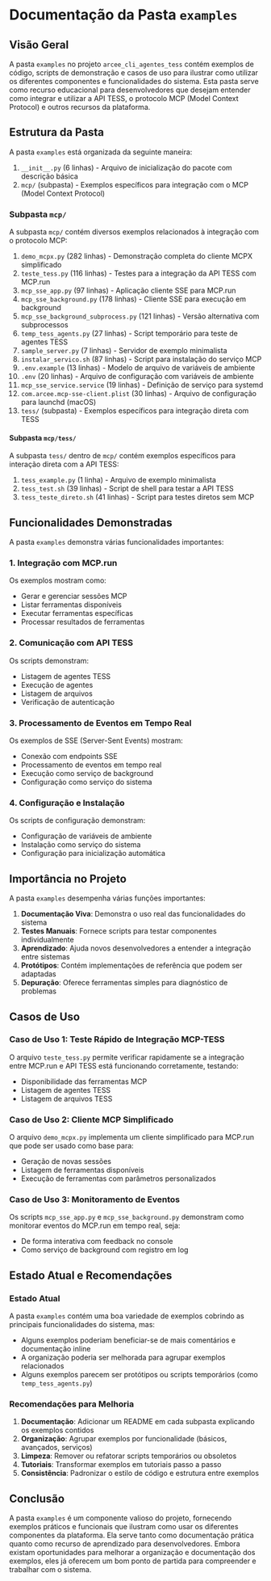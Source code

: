 # Documentação da Pasta `examples`

## Visão Geral

A pasta `examples` no projeto `arcee_cli_agentes_tess` contém exemplos de código, scripts de demonstração e casos de uso para ilustrar como utilizar os diferentes componentes e funcionalidades do sistema. Esta pasta serve como recurso educacional para desenvolvedores que desejam entender como integrar e utilizar a API TESS, o protocolo MCP (Model Context Protocol) e outros recursos da plataforma.

## Estrutura da Pasta

A pasta `examples` está organizada da seguinte maneira:

1. `__init__.py` (6 linhas) - Arquivo de inicialização do pacote com descrição básica
2. `mcp/` (subpasta) - Exemplos específicos para integração com o MCP (Model Context Protocol)

### Subpasta `mcp/`

A subpasta `mcp/` contém diversos exemplos relacionados à integração com o protocolo MCP:

1. `demo_mcpx.py` (282 linhas) - Demonstração completa do cliente MCPX simplificado
2. `teste_tess.py` (116 linhas) - Testes para a integração da API TESS com MCP.run
3. `mcp_sse_app.py` (97 linhas) - Aplicação cliente SSE para MCP.run
4. `mcp_sse_background.py` (178 linhas) - Cliente SSE para execução em background
5. `mcp_sse_background_subprocess.py` (121 linhas) - Versão alternativa com subprocessos
6. `temp_tess_agents.py` (27 linhas) - Script temporário para teste de agentes TESS
7. `sample_server.py` (7 linhas) - Servidor de exemplo minimalista
8. `instalar_servico.sh` (87 linhas) - Script para instalação do serviço MCP
9. `.env.example` (13 linhas) - Modelo de arquivo de variáveis de ambiente
10. `.env` (20 linhas) - Arquivo de configuração com variáveis de ambiente
11. `mcp_sse_service.service` (19 linhas) - Definição de serviço para systemd
12. `com.arcee.mcp-sse-client.plist` (30 linhas) - Arquivo de configuração para launchd (macOS)
13. `tess/` (subpasta) - Exemplos específicos para integração direta com TESS

#### Subpasta `mcp/tess/`

A subpasta `tess/` dentro de `mcp/` contém exemplos específicos para interação direta com a API TESS:

1. `tess_example.py` (1 linha) - Arquivo de exemplo minimalista
2. `tess_test.sh` (39 linhas) - Script de shell para testar a API TESS
3. `tess_teste_direto.sh` (41 linhas) - Script para testes diretos sem MCP

## Funcionalidades Demonstradas

A pasta `examples` demonstra várias funcionalidades importantes:

### 1. Integração com MCP.run

Os exemplos mostram como:
- Gerar e gerenciar sessões MCP
- Listar ferramentas disponíveis
- Executar ferramentas específicas
- Processar resultados de ferramentas

### 2. Comunicação com API TESS

Os scripts demonstram:
- Listagem de agentes TESS
- Execução de agentes
- Listagem de arquivos
- Verificação de autenticação

### 3. Processamento de Eventos em Tempo Real

Os exemplos de SSE (Server-Sent Events) mostram:
- Conexão com endpoints SSE
- Processamento de eventos em tempo real
- Execução como serviço de background
- Configuração como serviço do sistema

### 4. Configuração e Instalação

Os scripts de configuração demonstram:
- Configuração de variáveis de ambiente
- Instalação como serviço do sistema
- Configuração para inicialização automática

## Importância no Projeto

A pasta `examples` desempenha várias funções importantes:

1. **Documentação Viva**: Demonstra o uso real das funcionalidades do sistema
2. **Testes Manuais**: Fornece scripts para testar componentes individualmente
3. **Aprendizado**: Ajuda novos desenvolvedores a entender a integração entre sistemas
4. **Protótipos**: Contém implementações de referência que podem ser adaptadas
5. **Depuração**: Oferece ferramentas simples para diagnóstico de problemas

## Casos de Uso

### Caso de Uso 1: Teste Rápido de Integração MCP-TESS

O arquivo `teste_tess.py` permite verificar rapidamente se a integração entre MCP.run e API TESS está funcionando corretamente, testando:
- Disponibilidade das ferramentas MCP
- Listagem de agentes TESS
- Listagem de arquivos TESS

### Caso de Uso 2: Cliente MCP Simplificado

O arquivo `demo_mcpx.py` implementa um cliente simplificado para MCP.run que pode ser usado como base para:
- Geração de novas sessões
- Listagem de ferramentas disponíveis
- Execução de ferramentas com parâmetros personalizados

### Caso de Uso 3: Monitoramento de Eventos

Os scripts `mcp_sse_app.py` e `mcp_sse_background.py` demonstram como monitorar eventos do MCP.run em tempo real, seja:
- De forma interativa com feedback no console
- Como serviço de background com registro em log

## Estado Atual e Recomendações

### Estado Atual

A pasta `examples` contém uma boa variedade de exemplos cobrindo as principais funcionalidades do sistema, mas:
- Alguns exemplos poderiam beneficiar-se de mais comentários e documentação inline
- A organização poderia ser melhorada para agrupar exemplos relacionados
- Alguns exemplos parecem ser protótipos ou scripts temporários (como `temp_tess_agents.py`)

### Recomendações para Melhoria

1. **Documentação**: Adicionar um README em cada subpasta explicando os exemplos contidos
2. **Organização**: Agrupar exemplos por funcionalidade (básicos, avançados, serviços)
3. **Limpeza**: Remover ou refatorar scripts temporários ou obsoletos
4. **Tutoriais**: Transformar exemplos em tutoriais passo a passo
5. **Consistência**: Padronizar o estilo de código e estrutura entre exemplos

## Conclusão

A pasta `examples` é um componente valioso do projeto, fornecendo exemplos práticos e funcionais que ilustram como usar os diferentes componentes da plataforma. Ela serve tanto como documentação prática quanto como recurso de aprendizado para desenvolvedores. Embora existam oportunidades para melhorar a organização e documentação dos exemplos, eles já oferecem um bom ponto de partida para compreender e trabalhar com o sistema. 
